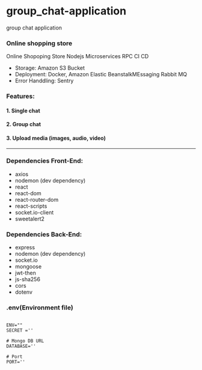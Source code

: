 # group_chat-application
group chat application 
### Online shopping store
Online Shopoping Store Nodejs Microservices RPC CI CD
* Storage: Amazon S3 Bucket
* Deployment: Docker, Amazon Elastic  BeanstalkMEssaging Rabbit MQ
* Error Handdling: Sentry 

### Features:
 #### 1. Single chat
 #### 2. Group chat
 #### 3. Upload media (images, audio, video)
---

### **Dependencies Front-End:**
   * axios
   * nodemon (dev dependency)
   * react
   * react-dom
   * react-router-dom
   * react-scripts
   * socket.io-client
   * sweetalert2
   
### **Dependencies Back-End:**
   * express
   * nodemon (dev dependency)
   * socket.io
   * mongoose
   * jwt-then
   * js-sha256
   * cors
   * dotenv

### .env(Environment file)
```

ENV=""
SECRET =''

# Mongo DB URL
DATABASE=''

# Port
PORT=''
```

